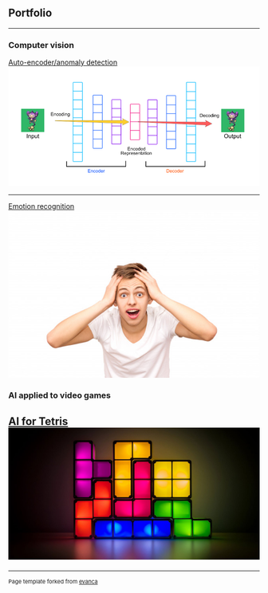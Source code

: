 ## Portfolio

---

### Computer vision

[Auto-encoder/anomaly detection](https://nbviewer.jupyter.org/github/MohamedGassem/Anomaly_detection/blob/main/Anomaly_detection_on_Simpsons_and_Flowers.ipynb)
<img src="images/autoencoder.png?raw=true"/>

---
[Emotion recognition](https://github.com/MohamedGassem/emotion_recognition/blob/main/Emotion_recognition_on_RAVDESS_dataset.ipynb)
<img src="images/emotion.jpg?raw=true"/>


### AI applied to video games

[AI for Tetris](/ai-for-tetris/)
<img src="images/tetris.jpg?raw=true"/>
---




---
<p style="font-size:11px">Page template forked from <a href="https://github.com/evanca/quick-portfolio">evanca</a></p>
<!-- Remove above link if you don't want to attibute -->
